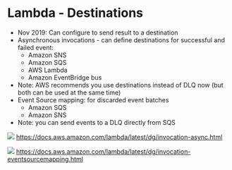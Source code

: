 # Lambda - Destinations

- Nov 2019: Can configure to send result to a destination
- Asynchronous invocations - can define destinations for successful and failed event:
    - Amazon SNS
    - Amazon SQS
    - AWS Lambda
    - Amazon EventBridge bus
- Note: AWS recommends you use destinations instead of DLQ now (but both can be used at the same time)
- Event Source mapping: for discarded event batches
    - Amazon SQS
    - Amazon SNS
- Note: you can send events to a DLQ directly from SQS

![](2022-05-12-08-17-23.png)
https://docs.aws.amazon.com/lambda/latest/dg/invocation-async.html


![](2022-05-12-08-17-38.png)
https://docs.aws.amazon.com/lambda/latest/dg/invocation-eventsourcemapping.html